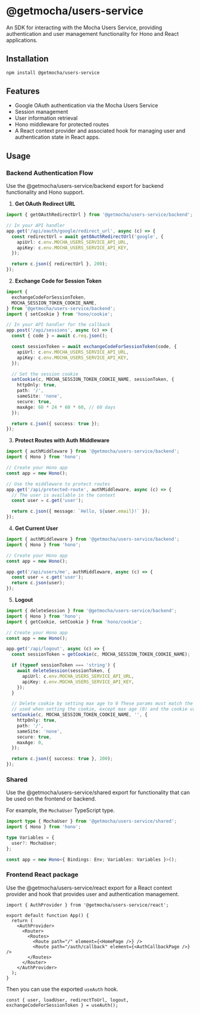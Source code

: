 # @getmocha/users-service

An SDK for interacting with the Mocha Users Service, providing authentication and user management functionality for Hono and React applications.

## Installation

```bash
npm install @getmocha/users-service
```

## Features

- Google OAuth authentication via the Mocha Users Service
- Session management
- User information retrieval
- Hono middleware for protected routes
- A React context provider and associated hook for managing user and authentication state in React apps.

## Usage

### Backend Authentication Flow

Use the @getmocha/users-service/backend export for backend functionality and Hono support.

1. **Get OAuth Redirect URL**

```typescript
import { getOAuthRedirectUrl } from '@getmocha/users-service/backend';

// In your API handler
app.get('/api/oauth/google/redirect_url', async (c) => {
  const redirectUrl = await getOAuthRedirectUrl('google', {
    apiUrl: c.env.MOCHA_USERS_SERVICE_API_URL,
    apiKey: c.env.MOCHA_USERS_SERVICE_API_KEY,
  });

  return c.json({ redirectUrl }, 200);
});
```

2. **Exchange Code for Session Token**

```typescript
import {
  exchangeCodeForSessionToken,
  MOCHA_SESSION_TOKEN_COOKIE_NAME,
} from '@getmocha/users-service/backend';
import { setCookie } from 'hono/cookie';

// In your API handler for the callback
app.post('/api/sessions', async (c) => {
  const { code } = await c.req.json();

  const sessionToken = await exchangeCodeForSessionToken(code, {
    apiUrl: c.env.MOCHA_USERS_SERVICE_API_URL,
    apiKey: c.env.MOCHA_USERS_SERVICE_API_KEY,
  });

  // Set the session cookie
  setCookie(c, MOCHA_SESSION_TOKEN_COOKIE_NAME, sessionToken, {
    httpOnly: true,
    path: '/',
    sameSite: 'none',
    secure: true,
    maxAge: 60 * 24 * 60 * 60, // 60 days
  });

  return c.json({ success: true });
});
```

3. **Protect Routes with Auth Middleware**

```typescript
import { authMiddleware } from '@getmocha/users-service/backend';
import { Hono } from 'hono';

// Create your Hono app
const app = new Hono();

// Use the middleware to protect routes
app.get('/api/protected-route', authMiddleware, async (c) => {
  // The user is available in the context
  const user = c.get('user');

  return c.json({ message: `Hello, ${user.email}!` });
});
```

4. **Get Current User**

```typescript
import { authMiddleware } from '@getmocha/users-service/backend';
import { Hono } from 'hono';

// Create your Hono app
const app = new Hono();

app.get('/api/users/me', authMiddleware, async (c) => {
  const user = c.get('user');
  return c.json(user);
});
```

5. **Logout**

```typescript
import { deleteSession } from '@getmocha/users-service/backend';
import { Hono } from 'hono';
import { getCookie, setCookie } from 'hono/cookie';

// Create your Hono app
const app = new Hono();

app.get('/api/logout', async (c) => {
  const sessionToken = getCookie(c, MOCHA_SESSION_TOKEN_COOKIE_NAME);

  if (typeof sessionToken === 'string') {
    await deleteSession(sessionToken, {
      apiUrl: c.env.MOCHA_USERS_SERVICE_API_URL,
      apiKey: c.env.MOCHA_USERS_SERVICE_API_KEY,
    });
  }

  // Delete cookie by setting max age to 0 These params must match the ones
  // used when setting the cookie, except max age (0) and the cookie value ('').
  setCookie(c, MOCHA_SESSION_TOKEN_COOKIE_NAME, '', {
    httpOnly: true,
    path: '/',
    sameSite: 'none',
    secure: true,
    maxAge: 0,
  });

  return c.json({ success: true }, 200);
});
```

### Shared

Use the @getmocha/users-service/shared export for functionality that can be used on the frontend or backend.

For example, the `MochaUser` TypeScript type.

```typescript
import type { MochaUser } from '@getmocha/users-service/shared';
import { Hono } from 'hono';

type Variables = {
  user?: MochaUser;
};

const app = new Hono<{ Bindings: Env; Variables: Variables }>();
```

### Frontend React package

Use the @getmocha/users-service/react export for a React context provider and hook that provides user and authentication management.

```tsx
import { AuthProvider } from '@getmocha/users-service/react';

export default function App() {
  return (
    <AuthProvider>
      <Router>
        <Routes>
          <Route path="/" element={<HomePage />} />
          <Route path="/auth/callback" element={<AuthCallbackPage />} />
        </Routes>
      </Router>
    </AuthProvider>
  );
}
```

Then you can use the exported `useAuth` hook.

```tsx
const { user, loadUser, redirectToUrl, logout, exchangeCodeForSessionToken } = useAuth();
```
